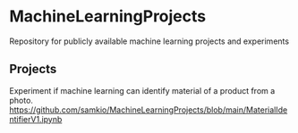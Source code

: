# MachineLearningProjects
Repository for publicly available machine learning projects and experiments

## Projects

Experiment if machine learning can identify material of a product from a photo.
https://github.com/samkio/MachineLearningProjects/blob/main/MaterialIdentifierV1.ipynb
